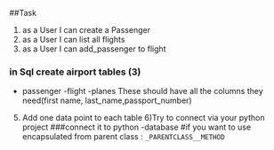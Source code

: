 ##Task
1) as a User I can create a  Passenger
2) as a  User I can list all flights
3) as a User I can add_passenger to flight
### in Sql create airport tables (3)
- passenger
-flight
-planes
These should have all the columns they need(first name,
last_name,passport_number)
5) Add one data point to each table
6)Try to connect via your python project
###connect it to python -database
#if you want to use encapsulated from parent class
 : ``_PARENTCLASS__METHOD``
